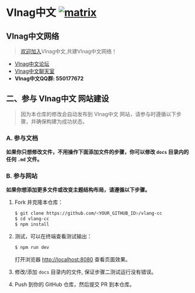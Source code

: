 # Vlnag中文 [![matrix](https://about.riot.im/images/favicon-32.png)](https://riot.im/app/#/room/#vlang-cc:matrix.org)

## Vlnag中文网络

> [欢迎加入](https://github.com/vlang-cc/Important/issues/1)Vlnag中文,共建Vlnag中文网络！

- [Vlnag中文论坛](http://ouisrc.xyz/a/community/vlang)
- [Vlnag中文聊天室](https://riot.im/app/#/room/#vlang-cc:matrix.org)
- **Vlnag中文QQ群: 550177672**


## 二、参与 Vlnag中文 网站建设

> 因为本仓库的修改会自动发布到 Vlnag中文 网站，请参与时遵循以下步骤，并确保构建为成功状态。

### A. 参与文档

**如果你只想修改文件，不用操作下面添加文件的步骤，你可以修改 `docs` 目录内的任何 `.md` 文件。**

### B. 参与网站

**如果你想添加更多文件或改变主题结构布局，请遵循以下步骤。**

1. Fork 并克隆本仓库：

    ```bash
    $ git clone https://github.com/<YOUR_GITHUB_ID>/vlang-cc
    $ cd vlang-cc
    $ npm install
    ```

2. 测试，可以在终端查看测试输出：

    ```bash
    $ npm run dev
    ```

    打开浏览器 <http://localhost:8080> 查看页面效果。

3. 修改/添加 `docs` 目录内的文件, 保证步骤二测试运行没有错误。

4. Push 到你的 GitHub 仓库，然后提交 PR 到本仓库。
